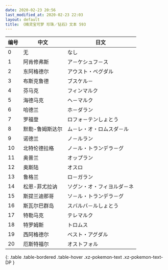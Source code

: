 ```yaml
---
date: 2020-02-23 20:56
last_modified_at: 2020-02-23 22:03
layout: default
title: 《精灵宝可梦 珍珠／钻石》文本 593
---
```

| 编号 | 中文 | 日文 |
| ---- | ---- | ---- |
| 0 | 无 | なし |
| 1 | 阿肯修弗斯 | ア－ケシュフ－ス |
| 2 | 东阿格德尔 | アウスト・ベグダル |
| 3 | 布斯克鲁德 | ブスケル－ |
| 4 | 芬马克 | フィンマルク |
| 5 | 海德马克 | ヘ－マルク |
| 6 | 哈德兰 | ホ－ダラン |
| 7 | 罗福登 | ロフォ－テンしょとう |
| 8 | 默勒-鲁姆斯达尔 | ム－レ・オ・ロムスダ－ル |
| 9 | 诺德兰 | ノ－ルラン |
| 10 | 北特伦德拉格 | ノ－ル・トランデラ－グ |
| 11 | 奥普兰 | オップラン |
| 12 | 奥斯陆 | オスロ |
| 13 | 鲁格兰 | ロ－ガラン |
| 14 | 松恩-菲尤拉讷 | ソグン・オ・フィヨルダ－ネ |
| 15 | 斯提兰迪那哥 | ソ－ル・トランデラ－グ |
| 16 | 斯瓦尔巴群岛 | スバルバ－ルしょとう |
| 17 | 特勒马克 | テレマルク |
| 18 | 特罗姆斯 | トロムス |
| 19 | 西阿格德尔 | べスト・アグダル |
| 20 | 厄斯特福尔 | オストフォル |
{: .table .table-bordered .table-hover .xz-pokemon-text .xz-pokemon-text-DP }